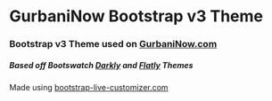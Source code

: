 # GurbaniNow Bootstrap v3 Theme
 
### Bootstrap v3 Theme used on [GurbaniNow.com](https://gurbaninow.com)
 
##### Based off Bootswatch [Darkly](https://bootswatch.com/darkly/) and [Flatly](https://bootswatch.com/flatly/) Themes
 
Made using [bootstrap-live-customizer.com](http://bootstrap-live-customizer.com/)